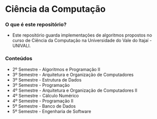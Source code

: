 ﻿# Ciência da Computação

### O que é este repositório?

* Este repositório guarda implementações de algoritmos propostos no curso de 
Ciência da Computação na Universidade do Vale do Itajaí - UNIVALI.

### Conteúdos

* 2º Semestre - Algoritmos e Programação II
* 3º Semestre - Arquitetura e Organização de Computadores
* 3º Semestre - Estrutura de Dados
* 3º Semestre - Programação
* 4º Semestre - Arquitetura e Organização de Computadores II
* 4º Semestre - Cálculo Numérico
* 4º Semestre - Programação II
* 5º Semestre - Banco de Dados
* 5º Semestre - Engenharia de Software
